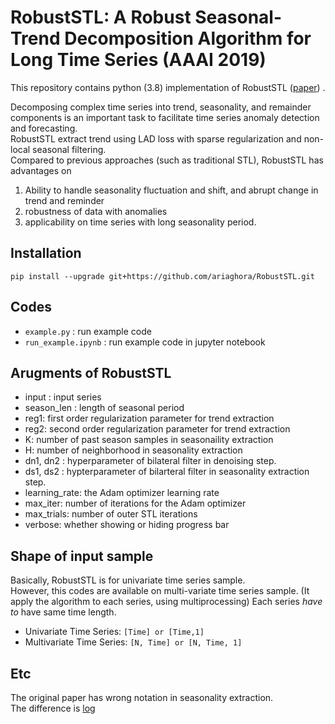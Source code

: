 # RobustSTL: A Robust Seasonal-Trend Decomposition Algorithm for Long Time Series (AAAI 2019)
This repository contains python (3.8) implementation of RobustSTL ([paper](https://arxiv.org/abs/1812.01767))  . 

Decomposing complex time series into trend, seasonality, and remainder components is an important task to facilitate time series anomaly detection and forecasting.  
RobustSTL extract trend using LAD loss with sparse regularization and non-local seasonal filtering.  
Compared to previous approaches (such as traditional STL), RobustSTL has advantages on  
1) Ability to handle seasonality fluctuation and shift, and abrupt change in trend and reminder  
2) robustness of data with anomalies  
3) applicability on time series with long seasonality period.  

## Installation
`pip install --upgrade git+https://github.com/ariaghora/RobustSTL.git`

## Codes
* `example.py` : run example code
* `run_example.ipynb` : run example code in jupyter notebook

## Arugments of RobustSTL
- input : input series
- season_len : length of seasonal period
- reg1: first order regularization parameter for trend extraction
- reg2: second order regularization parameter for trend extraction
- K: number of past season samples in seasonaility extraction
- H: number of neighborhood in seasonality extraction
- dn1, dn2 : hyperparameter of bilateral filter in denoising step.
- ds1, ds2 : hypterparameter of bilarteral filter in seasonality extraction step.
- learning_rate: the Adam optimizer learning rate
- max_iter: number of iterations for the Adam optimizer
- max_trials: number of outer STL iterations
- verbose: whether showing or hiding progress bar

## Shape of input sample
Basically, RobustSTL is for univariate time series sample.  
However, this codes are available on multi-variate time series sample.
(It apply the algorithm to each series, using multiprocessing)
Each series *have to* have same time length.

* Univariate Time Series: `[Time] or [Time,1]`
* Multivariate Time Series: `[N, Time] or [N, Time, 1]`

## Etc
The original paper has wrong notation in seasonality extraction.  
The difference is [log](https://github.com/LeeDoYup/RobustSTL/commit/99a801525eca59469b0a314dd17fdd798c477c6d)
